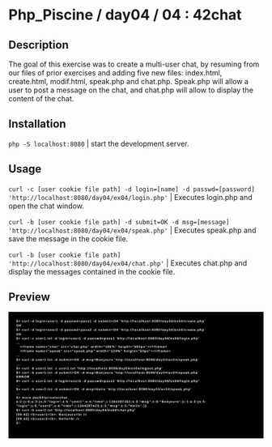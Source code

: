 # Php_Piscine / day04 / 04 : 42chat

## Description
The goal of this exercise was to create a multi-user chat, by resuming from our files of prior exercises and adding five new files: index.html, create.html, modif.html, speak.php and chat.php. Speak.php will allow a user to post a message on the chat, and chat.php will allow to display the content of the chat.

## Installation
`php -S localhost:8080` | start the development server.

## Usage
`curl -c [user cookie file path] -d login=[name] -d passwd=[password] 'http://localhost:8080/day04/ex04/login.php'` | Executes login.php and open the chat window.

`curl -b [user cookie file path] -d submit=OK -d msg=[message] 'http://localhost:8080/day04/ex04/speak.php'` | Executes speak.php and save the message in the cookie file.

`curl -b [user cookie file path] 'http://localhost:8080/day04/ex04/chat.php'` | Executes chat.php and display the messages contained in the cookie file.

## Preview
<img src="../../resources/images/chat.png" width="1200">
